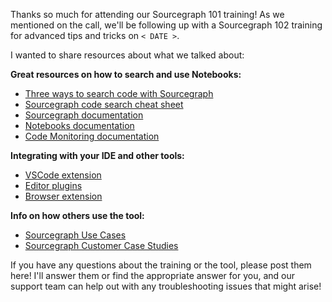 Thanks so much for attending our Sourcegraph 101 training! As we mentioned on the call, we'll be following up with a Sourcegraph 102 training for advanced tips and tricks on `< DATE >`.

I wanted to share resources about what we talked about:

**Great resources on how to search and use Notebooks:**

- [Three ways to search code with Sourcegraph](https://learn.sourcegraph.com/three-ways-to-search-code-with-sourcegraph)
- [Sourcegraph code search cheat sheet](https://learn.sourcegraph.com/how-to-search-code-with-sourcegraph-a-cheat-sheet)
- [Sourcegraph documentation](https://docs.sourcegraph.com)
- [Notebooks documentation](https://docs.sourcegraph.com/notebooks)
- [Code Monitoring documentation](https://docs.sourcegraph.com/code_monitoring)

**Integrating with your IDE and other tools:**

- [VSCode extension](https://marketplace.visualstudio.com/items?itemName=sourcegraph.sourcegraph)
- [Editor plugins](https://docs.sourcegraph.com/integration/editor)
- [Browser extension](https://docs.sourcegraph.com/integration/browser_extension)

**Info on how others use the tool:**

- [Sourcegraph Use Cases](https://about.sourcegraph.com/use-cases)
- [Sourcegraph Customer Case Studies](https://about.sourcegraph.com/case-studies)

If you have any questions about the training or the tool, please post them here! I'll answer them or find the appropriate answer for you, and our support team can help out with any troubleshooting issues that might arise!
